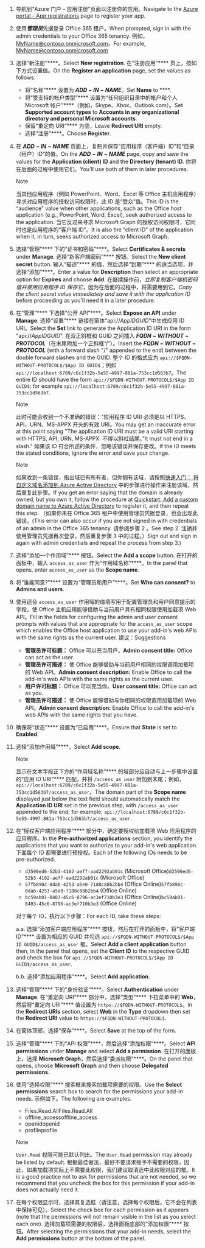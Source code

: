 

1. <span data-ttu-id="776b9-101">导航到“Azure 门户 - 应用注册”[](https://go.microsoft.com/fwlink/?linkid=2083908)页面以注册你的应用。</span><span class="sxs-lookup"><span data-stu-id="776b9-101">Navigate to the [Azure portal - App registrations](https://go.microsoft.com/fwlink/?linkid=2083908) page to register your app.</span></span>

1. <span data-ttu-id="776b9-102">使用***管理员***凭据登录 Office 365 租户。</span><span class="sxs-lookup"><span data-stu-id="776b9-102">When prompted, sign in with the admin credentials to your Office 365 tenancy.</span></span> <span data-ttu-id="776b9-103">例如，MyName@contoso.onmicrosoft.com。</span><span class="sxs-lookup"><span data-stu-id="776b9-103">For example, MyName@contoso.onmicrosoft.com</span></span>

1. <span data-ttu-id="776b9-104">选择“新注册”\*\*\*\*。</span><span class="sxs-lookup"><span data-stu-id="776b9-104">Select **New registration**.</span></span> <span data-ttu-id="776b9-105">在“注册应用”\*\*\*\* 页上，按如下方式设置值。</span><span class="sxs-lookup"><span data-stu-id="776b9-105">On the **Register an application** page, set the values as follows.</span></span>

    * <span data-ttu-id="776b9-106">将“名称”\*\*\*\* 设置为 **$ADD-IN-NAME$**。</span><span class="sxs-lookup"><span data-stu-id="776b9-106">Set **Name** to \*\*\*\*.</span></span>
    * <span data-ttu-id="776b9-107">将“受支持的帐户类型”\*\*\*\* 设置为“任何组织目录中的帐户和个人 Microsoft 帐户”\*\*\*\*（例如，Skype、Xbox、Outlook.com）。</span><span class="sxs-lookup"><span data-stu-id="776b9-107">Set **Supported account types** to **Accounts in any organizational directory and personal Microsoft accounts**.</span></span>
    * <span data-ttu-id="776b9-108">保留“重定向 URI”\*\*\*\* 为空。</span><span class="sxs-lookup"><span data-stu-id="776b9-108">Leave **Redirect URI** empty.</span></span>
    * <span data-ttu-id="776b9-109">选择“注册”\*\*\*\*。</span><span class="sxs-lookup"><span data-stu-id="776b9-109">Choose **Register**.</span></span>

1. <span data-ttu-id="776b9-110">在 **$ADD-IN-NAME$** 页面上，复制并保存“应用程序（客户端）ID”和“目录（租户）ID”的值。</span><span class="sxs-lookup"><span data-stu-id="776b9-110">On the **$ADD-IN-NAME$** page, copy and save the values for the **Application (client) ID** and the **Directory (tenant) ID**.</span></span> <span data-ttu-id="776b9-111">你将在后面的过程中使用它们。</span><span class="sxs-lookup"><span data-stu-id="776b9-111">You'll use both of them in later procedures.</span></span>

    > [!NOTE]
    > <span data-ttu-id="776b9-112">当其他应用程序（例如 PowerPoint、Word、Excel 等 Office 主机应用程序）寻求对应用程序的授权访问权限时，此 ID 是“受众”值。</span><span class="sxs-lookup"><span data-stu-id="776b9-112">This ID is the “audience” value when other applications, such as the Office host application (e.g., PowerPoint, Word, Excel), seek authorized access to the application.</span></span> <span data-ttu-id="776b9-113">当它反过来寻求 Microsoft Graph 的授权访问权限时，它同时也是应用程序的“客户端 ID”。</span><span class="sxs-lookup"><span data-stu-id="776b9-113">It is also the “client ID” of the application when it, in turn, seeks authorized access to Microsoft Graph.</span></span>

1. <span data-ttu-id="776b9-114">选择“管理”\*\*\*\* 下的“证书和密码”\*\*\*\*。</span><span class="sxs-lookup"><span data-stu-id="776b9-114">Select **Certificates & secrets** under **Manage**.</span></span> <span data-ttu-id="776b9-115">选择“新客户端密码”\*\*\*\* 按钮。</span><span class="sxs-lookup"><span data-stu-id="776b9-115">Select the **New client secret** button.</span></span> <span data-ttu-id="776b9-116">输入“描述”\*\*\*\* 的值，然后选择“到期”\*\*\*\* 的适当选项，并选择“添加”\*\*\*\*。</span><span class="sxs-lookup"><span data-stu-id="776b9-116">Enter a value for **Description** then select an appropriate option for **Expires** and choose **Add**.</span></span> <span data-ttu-id="776b9-117">在继续操作前，*立即复制客户端机密码值并使用应用程序 ID 保存它*，因为在后面的过程中，将需要用到它。</span><span class="sxs-lookup"><span data-stu-id="776b9-117">*Copy the client secret value immediately and save it with the application ID* before proceeding as you'll need it in a later procedure.</span></span>

1. <span data-ttu-id="776b9-118">在“管理”\*\*\*\* 下选择“公开 API”\*\*\*\*。</span><span class="sxs-lookup"><span data-stu-id="776b9-118">Select **Expose an API** under **Manage**.</span></span> <span data-ttu-id="776b9-119">选择“设置”\*\*\*\* 链接在窗体“api://$App ID GUID$”中生成应用 ID URI。</span><span class="sxs-lookup"><span data-stu-id="776b9-119">Select the **Set** link to generate the Application ID URI in the form "api://$App ID GUID$".</span></span> <span data-ttu-id="776b9-120">在双正斜框和 GUID 之间插入 **$FQDN-WITHOUT-PROTOCOL$**（在末尾附加一个正斜框“/”）。</span><span class="sxs-lookup"><span data-stu-id="776b9-120">Insert the **$FQDN-WITHOUT-PROTOCOL$** (with a forward slash "/" appended to the end) between the double forward slashes and the GUID.</span></span> <span data-ttu-id="776b9-121">整个 ID 的格式应为 `api://$FQDN-WITHOUT-PROTOCOL$/$App ID GUID$`；例如 `api://localhost:6789/c6c1f32b-5e55-4997-881a-753cc1d563b7`。</span><span class="sxs-lookup"><span data-stu-id="776b9-121">The entire ID should have the form `api://$FQDN-WITHOUT-PROTOCOL$/$App ID GUID$`; for example `api://localhost:6789/c6c1f32b-5e55-4997-881a-753cc1d563b7`.</span></span>

    > [!NOTE]
    > <span data-ttu-id="776b9-122">此时可能会收到一个不准确的错误：“应用程序 ID URI 必须是以 HTTPS、API、URN、MS-APPX 开头的有效 URI。</span><span class="sxs-lookup"><span data-stu-id="776b9-122">You may get an inaccurate error at this point saying "The application ID URI must be a valid URI starting with HTTPS, API, URN, MS-APPX.</span></span> <span data-ttu-id="776b9-123">不得以斜杠结尾。”</span><span class="sxs-lookup"><span data-stu-id="776b9-123">It must not end in a slash."</span></span> <span data-ttu-id="776b9-124">如果该 ID 符合所述的条件，忽略该错误并保存更改。</span><span class="sxs-lookup"><span data-stu-id="776b9-124">If the ID meets the stated conditions, ignore the error and save your change.</span></span>

    > [!NOTE]
    > <span data-ttu-id="776b9-125">如果收到一条错误，指出域已有所有者，但你拥有该域，请按照[快速入门： 将自定义域名添加到 Azure Active Directory](/azure/active-directory/add-custom-domain) 中的步骤进行操作来注册该域，然后重复此步骤。</span><span class="sxs-lookup"><span data-stu-id="776b9-125">If you get an error saying that the domain is already owned, but you own it, follow the procedure at [Quickstart: Add a custom domain name to Azure Active Directory](/azure/active-directory/add-custom-domain) to register it, and then repeat this step.</span></span> <span data-ttu-id="776b9-126">（如果你未在 Office 365 租户中使用管理员凭据登录，也会出现此错误。</span><span class="sxs-lookup"><span data-stu-id="776b9-126">(This error can also occur if you are not signed in with credentials of an admin in the Office 365 tenancy.</span></span> <span data-ttu-id="776b9-127">请参阅步骤 2 。</span><span class="sxs-lookup"><span data-stu-id="776b9-127">See step 2.</span></span> <span data-ttu-id="776b9-128">注销并使用管理员凭据再次登录，然后重复步骤 3 中的过程。）</span><span class="sxs-lookup"><span data-stu-id="776b9-128">Sign out and sign in again with admin credentials and repeat the process from step 3.)</span></span>

1. <span data-ttu-id="776b9-129">选择“添加一个作用域”\*\*\*\* 按钮。</span><span class="sxs-lookup"><span data-stu-id="776b9-129">Select the **Add a scope** button.</span></span> <span data-ttu-id="776b9-130">在打开的面板中，输入 `access_as_user` 作为“作用域名称”\*\*\*\*。</span><span class="sxs-lookup"><span data-stu-id="776b9-130">In the panel that opens, enter `access_as_user` as the **Scope name**.</span></span>

1. <span data-ttu-id="776b9-131">将“谁能同意?”\*\*\*\* 设置为“管理员和用户”\*\*\*\*。</span><span class="sxs-lookup"><span data-stu-id="776b9-131">Set **Who can consent?** to **Admins and users**.</span></span>

1. <span data-ttu-id="776b9-132">使用适合 `access_as_user` 作用域的值填写用于配置管理员和用户同意提示的字段，使 Office 主机应用能够借助与当前用户具有相同权限使用加载项 Web API。</span><span class="sxs-lookup"><span data-stu-id="776b9-132">Fill in the fields for configuring the admin and user consent prompts with values that are appropriate for the `access_as_user` scope which enables the Office host application to use your add-in's web APIs with the same rights as the current user.</span></span> <span data-ttu-id="776b9-133">建议：</span><span class="sxs-lookup"><span data-stu-id="776b9-133">Suggestions</span></span>

    - <span data-ttu-id="776b9-134">**管理员许可标题：** Office 可以充当用户。</span><span class="sxs-lookup"><span data-stu-id="776b9-134">**Admin consent title:** Office can act as the user.</span></span>
    - <span data-ttu-id="776b9-135">**管理员许可描述：** 使 Office 能够借助与当前用户相同的权限调用加载项的 Web API。</span><span class="sxs-lookup"><span data-stu-id="776b9-135">**Admin consent description:** Enable Office to call the add-in's web APIs with the same rights as the current user.</span></span>
    - <span data-ttu-id="776b9-136">**用户许可标题：** Office 可以充当你。</span><span class="sxs-lookup"><span data-stu-id="776b9-136">**User consent title:** Office can act as you.</span></span>
    - <span data-ttu-id="776b9-137">**管理员许可描述：** 使 Office 能够借助与你相同的权限调用加载项的 Web API。</span><span class="sxs-lookup"><span data-stu-id="776b9-137">**Admin consent description:** Enable Office to call the add-in's web APIs with the same rights that you have.</span></span>

1. <span data-ttu-id="776b9-138">确保将“状态”\*\*\*\* 设置为“已启用”\*\*\*\*。</span><span class="sxs-lookup"><span data-stu-id="776b9-138">Ensure that **State** is set to **Enabled**.</span></span>

1. <span data-ttu-id="776b9-139">选择“添加作用域”\*\*\*\*。</span><span class="sxs-lookup"><span data-stu-id="776b9-139">Select **Add scope**.</span></span>

    > [!NOTE]
    > <span data-ttu-id="776b9-140">显示在文本字段正下方的“作用域名称”\*\*\*\* 的域部分应自动与上一步骤中设置的“应用 ID URI”\*\*\*\* 匹配，并将 `/access_as_user` 附加到末尾；例如，`api://localhost:6789/c6c1f32b-5e55-4997-881a-753cc1d563b7/access_as_user`。</span><span class="sxs-lookup"><span data-stu-id="776b9-140">The domain part of the **Scope name** displayed just below the text field should automatically match the **Application ID URI** set in the previous step, with `/access_as_user` appended to the end; for example, `api://localhost:6789/c6c1f32b-5e55-4997-881a-753cc1d563b7/access_as_user`.</span></span>

1. <span data-ttu-id="776b9-141">在“授权客户端应用程序”\*\*\*\* 部分中，确定要授权给加载项 Web 应用程序的应用程序。</span><span class="sxs-lookup"><span data-stu-id="776b9-141">In the **Pre-authorized applications** section, you identify the applications that you want to authorize to your add-in's web application.</span></span> <span data-ttu-id="776b9-142">下面每个 ID 都需要进行预授权。</span><span class="sxs-lookup"><span data-stu-id="776b9-142">Each of the following IDs needs to be pre-authorized.</span></span>
  
    * <span data-ttu-id="776b9-143">`d3590ed6-52b3-4102-aeff-aad2292ab01c` (Microsoft Office)</span><span class="sxs-lookup"><span data-stu-id="776b9-143">`d3590ed6-52b3-4102-aeff-aad2292ab01c` (Microsoft Office)</span></span>
    * <span data-ttu-id="776b9-144">`57fb890c-0dab-4253-a5e0-7188c88b2bb4` (Office Online)</span><span class="sxs-lookup"><span data-stu-id="776b9-144">`57fb890c-0dab-4253-a5e0-7188c88b2bb4` (Office Online)</span></span>
    * <span data-ttu-id="776b9-145">`bc59ab01-8403-45c6-8796-ac3ef710b3e3` (Office Online)</span><span class="sxs-lookup"><span data-stu-id="776b9-145">`bc59ab01-8403-45c6-8796-ac3ef710b3e3` (Office Online)</span></span>

    <span data-ttu-id="776b9-146">对于每个 ID，执行以下步骤：</span><span class="sxs-lookup"><span data-stu-id="776b9-146">For each ID, take these steps:</span></span>

      <span data-ttu-id="776b9-147">a.</span><span class="sxs-lookup"><span data-stu-id="776b9-147">a.</span></span> <span data-ttu-id="776b9-148">选择“添加客户端应用程序”\*\*\*\* 按钮，然后在打开的面板中，将“客户端 ID”\*\*\*\* 设置为相应的 GUID 并勾选 `api://$FQDN-WITHOUT-PROTOCOL$/$App ID GUID$/access_as_user` 框。</span><span class="sxs-lookup"><span data-stu-id="776b9-148">Select **Add a client application** button then, in the panel that opens, set the **Client ID** to the respective GUID and check the box for `api://$FQDN-WITHOUT-PROTOCOL$/$App ID GUID$/access_as_user`.</span></span>

      <span data-ttu-id="776b9-149">b.</span><span class="sxs-lookup"><span data-stu-id="776b9-149">b.</span></span> <span data-ttu-id="776b9-150">选择“添加应用程序”\*\*\*\*。</span><span class="sxs-lookup"><span data-stu-id="776b9-150">Select **Add application**.</span></span>

1. <span data-ttu-id="776b9-151">选择“管理”\*\*\*\* 下的“身份验证”\*\*\*\*。</span><span class="sxs-lookup"><span data-stu-id="776b9-151">Select **Authentication** under **Manage**.</span></span> <span data-ttu-id="776b9-152">在“重定向 URI”\*\*\*\* 部分中，选择“类型”\*\*\*\* 下拉菜单中的 **Web**，然后将“重定向 URI”\*\*\*\* 值设置为 `https://$FQDN-WITHOUT-PROTOCOL$`。</span><span class="sxs-lookup"><span data-stu-id="776b9-152">In the **Redirect URIs** section, select **Web** in the **Type** dropdown then set the **Redirect URI** value to `https://$FQDN-WITHOUT-PROTOCOL$`.</span></span>

1. <span data-ttu-id="776b9-153">在窗体顶部，选择“保存”\*\*\*\*。</span><span class="sxs-lookup"><span data-stu-id="776b9-153">Select **Save** at the top of the form.</span></span>

1. <span data-ttu-id="776b9-154">选择“管理”\*\*\*\* 下的“API 权限”\*\*\*\*，然后选择“添加权限”\*\*\*\*。</span><span class="sxs-lookup"><span data-stu-id="776b9-154">Select **API permissions** under **Manage** and select **Add a permission**.</span></span> <span data-ttu-id="776b9-155">在打开的面板上，选择 **Microsoft Graph**，然后选择“委派权限”\*\*\*\*。</span><span class="sxs-lookup"><span data-stu-id="776b9-155">On the panel that opens, choose **Microsoft Graph** and then choose **Delegated permissions**.</span></span>

1. <span data-ttu-id="776b9-156">使用“选择权限”\*\*\*\* 搜索框来搜索加载项需要的权限。</span><span class="sxs-lookup"><span data-stu-id="776b9-156">Use the **Select permissions** search box to search for the permissions your add-in needs.</span></span> <span data-ttu-id="776b9-157">示例如下。</span><span class="sxs-lookup"><span data-stu-id="776b9-157">The following are examples.</span></span>

    * <span data-ttu-id="776b9-158">Files.Read.All</span><span class="sxs-lookup"><span data-stu-id="776b9-158">Files.Read.All</span></span>
    * <span data-ttu-id="776b9-159">offline_access</span><span class="sxs-lookup"><span data-stu-id="776b9-159">offline_access</span></span>
    * <span data-ttu-id="776b9-160">openid</span><span class="sxs-lookup"><span data-stu-id="776b9-160">openid</span></span>
    * <span data-ttu-id="776b9-161">profile</span><span class="sxs-lookup"><span data-stu-id="776b9-161">profile</span></span>

    > [!NOTE]
    > <span data-ttu-id="776b9-162">`User.Read` 权限可能已默认列出。</span><span class="sxs-lookup"><span data-stu-id="776b9-162">The `User.Read` permission may already be listed by default.</span></span> <span data-ttu-id="776b9-163">根据最佳做法，最好不要请求授予不需要的权限，因此，如果加载项实际上不需要此权限，我们建议取消选中此权限对应的框。</span><span class="sxs-lookup"><span data-stu-id="776b9-163">It is a good practice not to ask for permissions that are not needed, so we recommend that you uncheck the box for this permission if your add-in does not actually need it.</span></span>

1. <span data-ttu-id="776b9-164">在每个权限显示时，选择其复选框（请注意，选择每个权限后，它不会在列表中保持可见）。</span><span class="sxs-lookup"><span data-stu-id="776b9-164">Select the check box for each permission as it appears (note that the permissions will not remain visible in the list as you select each one).</span></span> <span data-ttu-id="776b9-165">选择加载项需要的权限后，选择面板底部的“添加权限”\*\*\*\* 按钮。</span><span class="sxs-lookup"><span data-stu-id="776b9-165">After selecting the permissions that your add-in needs, select the **Add permissions** button at the bottom of the panel.</span></span>
